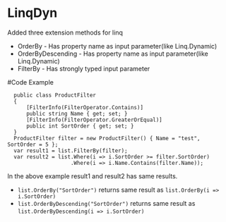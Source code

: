 # LinqDyn
Added three extension methods for linq
<ul>
<li> OrderBy - Has property name as input parameter(like Linq.Dynamic) </li>
<li> OrderByDescending - Has property name as input parameter(like Linq.Dynamic) </li>
<li> FilterBy - Has strongly typed input parameter </li>
</ul>

#Code Example

```
  public class ProductFilter
  {
      [FilterInfo(FilterOperator.Contains)]
      public string Name { get; set; }
      [FilterInfo(FilterOperator.GreaterOrEqual)]
      public int SortOrder { get; set; }
  }
  ProductFilter filter = new ProductFilter() { Name = "test", SortOrder = 5 };
  var result1 = list.FilterBy(filter);
  var result2 = list.Where(i => i.SortOrder >= filter.SortOrder)
                    .Where(i => i.Name.Contains(filter.Name));
```
In the above example result1 and result2 has same results.
<br/>
<ul>
<li>
<code>list.OrderBy("SortOrder")</code> returns same result as <code>list.OrderBy(i => i.SortOrder)</code>
</li>
<li>
<code>list.OrderByDescending("SortOrder")</code> returns same result as <code>list.OrderByDescending(i => i.SortOrder)</code>
</li>
</ul>


